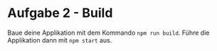 # Aufgabe 2 - Build

Baue deine Applikation mit dem Kommando `npm run build`. Führe die Applikation dann mit `npm start` aus.